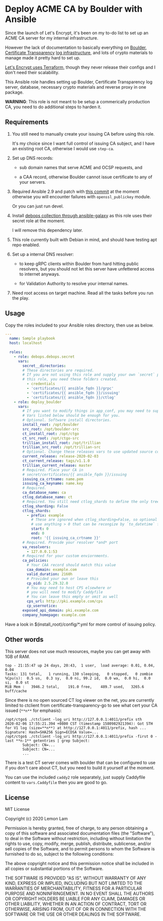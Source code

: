 # Deploy ACME CA by Boulder with Ansible

Since the launch of Let's Encrypt, it's been on my to-do list to set up an ACME CA server for my internal infrastructure.

However the lack of documentation to basically everything on [Boulder](https://github.com/letsencrypt/boulder/), [Certificate Transparency](https://github.com/google/certificate-transparency-go/) [log infrastructure](https://github.com/google/trillian), and lots of crypto materials to manage made it pretty hard to set up.

[Let's Encrypt uses Terraform](https://letsencrypt.org/2019/11/20/how-le-runs-ct-logs.html), though they never release their configs and I don't need their scalability.

This Ansible role handles setting up Boulder, Certificate Transparency log server, database, necessary crypto materials and reverse proxy in one package.

**WARNING**: This role is not meant to be setup a commerically production CA, you need to do additional steps to harden it.

## Requirements

1. You still need to manually create your issuing CA before using this role.

   It's my choice since I want full control of issuing CA subject, and I have an existing root CA, otherwise I would use `step-ca`.

2. Set up DNS records:

   - sub domain names that serve ACME and OCSP requests, and

   - a CAA record, otherwise Boulder cannot issue certificate to any of your servers.

3. Required Ansible 2.9 and patch with [this commit](https://github.com/ansible/ansible/commit/a0e5e2e4c597c8cf0fdd39c2df45fe33fd38eedb) at the moment otherwise you will encounter failures with `openssl_publickey` module.

   Or you can just run devel.

4. Install [debops collection through ansible-galaxy](https://galaxy.ansible.com/debops/debops) as this role uses their secret role at the moment.

   I will remove this dependency later.

5. This role currently built with Debian in mind, and should have testing apt repo enabled.

6. Set up a internal DNS resolver:

   - to keep gRPC clients within Boulder from hard hitting public resolvers, but you should not let this server have unfettered access to internet anyways.

   - for Validation Authority to resolve your internal names.

7. Need root access on target machine. Read all the tasks before you run the play.

## Usage

Copy the roles included to your Ansible roles directory, then use as below.

``` yaml
---
  name: Sample playbook
  host: localhost
  
  roles:
    - role: debops.debops.secret
      vars:
        secret__directories:
        # These directories are required.
        # If you are not using this role and supply your own `secret` path to
        # this role, you need these folders created.
          - credentials
          - 'certificates/{{ ansible_fqdn }}/grpc'
          - 'certificates/{{ ansible_fqdn }}/issuing'
          - 'certificates/{{ ansible_fqdn }}/ctlog'
    - role: deploy_boulder
      vars:
        # If you want to modify things in app_conf, you may need to supply the whole dictionary. Or just modify the vars/main.yml...
        # Vars listed below should be enough for you.
        # Optional. Software install directories.
        install_root: /opt/boulder
        src_root: /opt/boulder-src
        ct_install_root: /opt/ctgo
        ct_src_root: /opt/ctgo-src
        trillian_install_root: /opt/trillian
        trillian_src_root: /opt/trillian-src
        # Optional. Change these releases vars to use updated source code
        current_release: release-2020-02-03
        ct_current_release: tags/v1.1.0
        trillian_current_release: master
        # Required. Place your CA in
        # secret/certificates/{{ ansible_fqdn }}/issuing
        issuing_ca_crtname: name.pem
        issuing_ca_keyname: name.key
        # Required.
        ca_database_name: ca
        ctlog_database_name: ct
        # Required. You still need ctlog_shards to define the only tree.
        ctlog_sharding: False
        ctlog_shards:
          - prefix: example
            # These are ignored when ctlog_sharding=False, so optional
            # use anything > 0 that can be recongize by `to_datetime` filter
            start: 0
            end: 0
            root: '{{ issuing_ca_crtname }}'
        # Required. Provide your resolver *and* port
        va_resolvers:
          - 127.0.0.1:53
        # Required for your custom enviornments.
        ca_policies:
          # Your CAA record should match this value
          caa_domain: example.com
          valid_duration: 2160h
          # Provided your own or leave this
          cp_oid: 2.5.29.32.0
          # You may need to host CPS elsewhere or
          # you will need to modify Caddyfile
          # You can leave this empty or omit as well
          cps_url: http://pki.example.com/cps
          cp_usernotice:
        exposed_api_domain: pki.example.com
        company_homepage: example.com
```

Have a look in $(install_root)/config/*.yml for more control of issuing policy.

## Other words

This server does not use much resources, maybe you can get away with 1GB of RAM.

```
top - 21:15:47 up 24 days, 20:43,  1 user,  load average: 0.01, 0.04, 0.04
Tasks: 131 total,   1 running, 130 sleeping,   0 stopped,   0 zombie
%Cpu(s):  0.5 us,  0.3 sy,  0.0 ni, 99.2 id,  0.0 wa,  0.0 hi,  0.0 si,  0.0 st
MiB Mem :   3946.2 total,    191.0 free,    489.7 used,   3265.6 buff/cache
```

Since there is no open sourced CT log viewer on the net, you are currently limited to ctclient from certificate-transparency-go to see what cert your CA issued (`**n**` for emphasis):

```
/opt/ctgo$ ./ctclient -log_uri http://127.0.0.1:4011/prefix sth
2020-02-06 17:55:21.394 +0800 CST (timestamp 1580982921394): Got STH for V1 log (size=**n**) at http://127.0.0.1:4011/prefix, hash ...
Signature: Hash=SHA256 Sign=ECDSA Value=...
/opt/ctgo$ ./ctclient -log_uri http://127.0.0.1:4011/prefix -first 0 -last **n-1** getentries | grep Subject:
        Subject: CN=...
        Subject: CN=...
        ...
```

There is a test CT server comes with boulder that can be configured to use if you don't care about CT, but you need to build it yourself at the moment.

You can use the included `caddy2` role separately, just supply Caddyfile content to `vars.Caddyfile` then you are good to go.

## License

MIT License

Copyright (c) 2020 Lemon Lam

Permission is hereby granted, free of charge, to any person obtaining a copy of this software and associated documentation files (the "Software"), to deal in the Software without restriction, including without limitation the rights to use, copy, modify, merge, publish, distribute, sublicense, and/or sell copies of the Software, and to permit persons to whom the Software is furnished to do so, subject to the following conditions:

The above copyright notice and this permission notice shall be included in all copies or substantial portions of the Software.

THE SOFTWARE IS PROVIDED "AS IS", WITHOUT WARRANTY OF ANY KIND, EXPRESS OR IMPLIED, INCLUDING BUT NOT LIMITED TO THE WARRANTIES OF MERCHANTABILITY, FITNESS FOR A PARTICULAR PURPOSE AND NONINFRINGEMENT. IN NO EVENT SHALL THE AUTHORS OR COPYRIGHT HOLDERS BE LIABLE FOR ANY CLAIM, DAMAGES OR OTHER LIABILITY, WHETHER IN AN ACTION OF CONTRACT, TORT OR OTHERWISE, ARISING FROM, OUT OF OR IN CONNECTION WITH THE SOFTWARE OR THE USE OR OTHER DEALINGS IN THE SOFTWARE.
